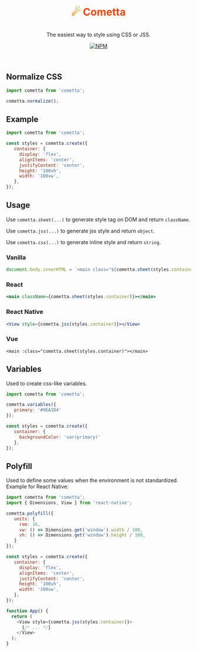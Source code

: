 <div align="center">
  <h1 style="color: #FF4500;">
    <br>
    <span style="color: #FF8C00;">☄</span> Cometta
    <br>
  </h1>

  <p>
    <br>
    The easiest way to style using CSS or JSS.
    <br>
  </p>

  <a href="https://www.npmjs.com/package/cometta">
   <img src="https://img.shields.io/npm/v/cometta.svg" alt="NPM" />
  </a>
</div>

<br>
<br>

## Normalize CSS

```js
import cometta from 'cometta';

cometta.normalize();
```

## Example

```js
import cometta from 'cometta';

const styles = cometta.create({
   container: {
     display: 'flex',
     alignItems: 'center',
     justifyContent: 'center',
     height: '100vh',
     width: '100vw',
   },
});

```

## Usage

Use `cometta.sheet(...)` to generate style tag on DOM and return `className`.

Use `cometta.jss(...)` to generate jss style and return `object`.

Use `cometta.css(...)` to generate inline style and return `string`.

### Vanilla
```jsx
document.body.innerHTML = `<main class="${cometta.sheet(styles.container)}"></main>`
```

### React

```jsx
<main className={cometta.sheet(styles.container)}></main>
```

### React Native

```jsx
<View style={cometta.jss(styles.container)}></View>
```

### Vue

```vue
<main :class="cometta.sheet(styles.container)"></main>
```

## Variables

Used to create css-like variables.

```js
import cometta from 'cometta';

cometta.variables({
   primary: '#9EA1D4'
});

const styles = cometta.create({
   container: {
     backgroundColor: 'var(primary)'
   },
});
```


## Polyfill

Used to define some values when the environment is not standardized. Example for React Native:

```js
import cometta from 'cometta';
import { Dimensions, View } from 'react-native';

cometta.polyfill({
   units: {
     rem: 16,
     vw: () => Dimensions.get('window').width / 100,
     vh: () => Dimensions.get('window').height / 100,
   }
});

const styles = cometta.create({
   container: {
     display: 'flex',
     alignItems: 'center',
     justifyContent: 'center',
     height: '100vh',
     width: '100vw',
   },
});

function App() {
  return (
    <View style={cometta.jss(styles.container)}>
      {/* ... */}
    </View>
  );
}

```
